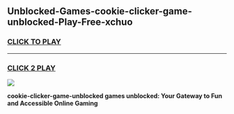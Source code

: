 
## Unblocked-Games-cookie-clicker-game-unblocked-Play-Free-xchuo
<h3>
<a href="https://premium76.site?title=cookie-clicker-game-unblocked&ref=24M">CLICK TO PLAY</a></h3>
<hr>

<h3>
<a href="https://premium76.site?title=cookie-clicker-game-unblocked&ref=24M">CLICK 2 PLAY</a>
  
</h3>

<a href="https://premium76.site?title=cookie-clicker-game-unblocked&ref=24M"><img src="https://clearcache.store/games.png"></a>


**cookie-clicker-game-unblocked games unblocked: Your Gateway to Fun and Accessible Online Gaming**
